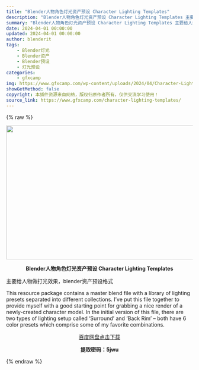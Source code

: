 ```yaml
---
title: "Blender人物角色灯光资产预设 Character Lighting Templates"
description: "Blender人物角色灯光资产预设 Character Lighting Templates 主要给人物做打光效果，blender资产预设格式 This resource package contai..."
summary: "Blender人物角色灯光资产预设 Character Lighting Templates 主要给人物做打光效果，blender资产预设格式 This resource package contai..."
date: 2024-04-01 00:00:00
updated: 2024-04-01 00:00:00
author: blenderit
tags: 
    - Blender灯光
    - Blender资产
    - Blender预设
    - 灯光预设
categories:
    - gfxcamp
img: https://www.gfxcamp.com/wp-content/uploads/2024/04/Character-Lighting-Templates.jpg
showGetMethod: false
copyright: 本插件资源来自网络，版权归原作者所有，仅供交流学习使用！
source_link: https://www.gfxcamp.com/character-lighting-templates/
---
```


{% raw %}
<div><p><img decoding="async" class="aligncenter size-full wp-image-120599" src="https://www.gfxcamp.com/wp-content/uploads/2024/04/Character-Lighting-Templates.jpg" data-src="https://www.gfxcamp.com/wp-content/uploads/2024/04/Character-Lighting-Templates.jpg" alt="" width="640" height="360" data-srcset="https://www.gfxcamp.com/wp-content/uploads/2024/04/Character-Lighting-Templates.jpg 640w, https://www.gfxcamp.com/wp-content/uploads/2024/04/Character-Lighting-Templates-150x84.jpg 150w" data-sizes="(max-width: 640px) 100vw, 640px"></p><p style="text-align: center;"><strong>Blender人物角色灯光资产预设 Character Lighting Templates</strong></p><p data-pm-slice="1 1 []">主要给人物做打光效果，blender资产预设格式</p><p data-pm-slice="1 1 []">This resource package contains a master blend file with a library of lighting presets separated into different collections. I’ve put this file together to provide myself with a good starting point for grabbing a nice render of a newly-created character model. In the initial version of this file, there are two types of lighting setup called ‘Surround’ and ‘Back Rim’ – both have 6 color presets which comprise some of my favorite combinations.</p><p style="text-align: center;" data-pm-slice="1 1 []"><a class="maxbutton-3 maxbutton maxbutton-baidu" target="_blank" rel="noopener" href="https://pan.baidu.com/s/15UPUHb9aWBmk6CK6sloSGQ?pwd=5jwu"><span class="mb-text">百度网盘点击下载</span></a></p><p style="text-align: center;" data-pm-slice="1 1 []"><strong>提取密码：5jwu</strong></p></div>
<div style="display: none">gfxcamp</div>
{% endraw %}